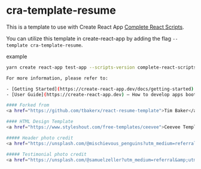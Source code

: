 # cra-template-resume

This is a template to use with Create React App [Complete React Scripts](https://github.com/facebook/create-react-app).

You can utilize this template in create-react-app by adding the flag `--template cra-template-resume`.

example

```bash
yarn create react-app test-app --scripts-version complete-react-scripts --template cra-template-resume``

For more information, please refer to:

- [Getting Started](https://create-react-app.dev/docs/getting-started) – How to create a new app.
- [User Guide](https://create-react-app.dev) – How to develop apps bootstrapped with Create React App.

#### Forked from
<a href="https://github.com/tbakerx/react-resume-template">Tim Baker</a>

#### HTML Design Template
<a href="https://www.styleshout.com/free-templates/ceevee">Ceevee Template by Styleshout</a>

##### Header photo credit
<a href="https://unsplash.com/@mischievous_penguins?utm_medium=referral&amp;utm_campaign=photographer-credit&amp;utm_content=creditBadge">Casey Horner</a>

##### Testimonial photo credit
<a href="https://unsplash.com/@samuelzeller?utm_medium=referral&amp;utm_campaign=photographer-credit&amp;utm_content=creditBadge">Samuel Zeller</a>
```
